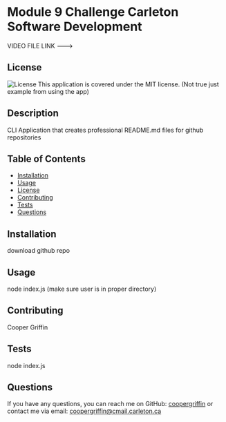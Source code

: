 # Module 9 Challenge Carleton Software Development

VIDEO FILE LINK ---> 

## License
![License](https://img.shields.io/badge/license-MIT-brightgreen)
This application is covered under the MIT license. (Not true just example from using the app)

## Description
CLI Application that creates professional README.md files for github repositories

## Table of Contents
- [Installation](#installation)
- [Usage](#usage)
- [License](#license)
- [Contributing](#contributing)
- [Tests](#tests)
- [Questions](#questions)

## Installation
download github repo

## Usage
node index.js (make sure user is in proper directory)




## Contributing
Cooper Griffin 

## Tests
node index.js

## Questions
If you have any questions, you can reach me on GitHub: [coopergriffin](https://github.com/coopergriffin)
or contact me via email: coopergriffin@cmail.carleton.ca
